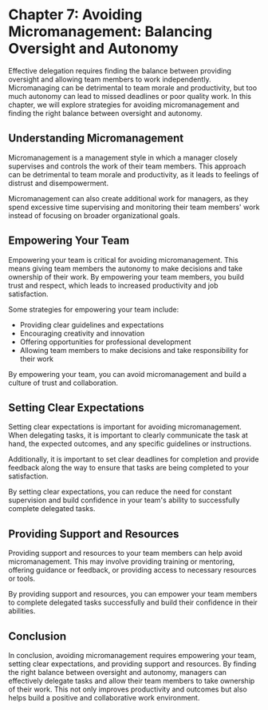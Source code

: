 Chapter 7: Avoiding Micromanagement: Balancing Oversight and Autonomy
=====================================================================

Effective delegation requires finding the balance between providing oversight and allowing team members to work independently. Micromanaging can be detrimental to team morale and productivity, but too much autonomy can lead to missed deadlines or poor quality work. In this chapter, we will explore strategies for avoiding micromanagement and finding the right balance between oversight and autonomy.

Understanding Micromanagement
-----------------------------

Micromanagement is a management style in which a manager closely supervises and controls the work of their team members. This approach can be detrimental to team morale and productivity, as it leads to feelings of distrust and disempowerment.

Micromanagement can also create additional work for managers, as they spend excessive time supervising and monitoring their team members' work instead of focusing on broader organizational goals.

Empowering Your Team
--------------------

Empowering your team is critical for avoiding micromanagement. This means giving team members the autonomy to make decisions and take ownership of their work. By empowering your team members, you build trust and respect, which leads to increased productivity and job satisfaction.

Some strategies for empowering your team include:

* Providing clear guidelines and expectations
* Encouraging creativity and innovation
* Offering opportunities for professional development
* Allowing team members to make decisions and take responsibility for their work

By empowering your team, you can avoid micromanagement and build a culture of trust and collaboration.

Setting Clear Expectations
--------------------------

Setting clear expectations is important for avoiding micromanagement. When delegating tasks, it is important to clearly communicate the task at hand, the expected outcomes, and any specific guidelines or instructions.

Additionally, it is important to set clear deadlines for completion and provide feedback along the way to ensure that tasks are being completed to your satisfaction.

By setting clear expectations, you can reduce the need for constant supervision and build confidence in your team's ability to successfully complete delegated tasks.

Providing Support and Resources
-------------------------------

Providing support and resources to your team members can help avoid micromanagement. This may involve providing training or mentoring, offering guidance or feedback, or providing access to necessary resources or tools.

By providing support and resources, you can empower your team members to complete delegated tasks successfully and build their confidence in their abilities.

Conclusion
----------

In conclusion, avoiding micromanagement requires empowering your team, setting clear expectations, and providing support and resources. By finding the right balance between oversight and autonomy, managers can effectively delegate tasks and allow their team members to take ownership of their work. This not only improves productivity and outcomes but also helps build a positive and collaborative work environment.
